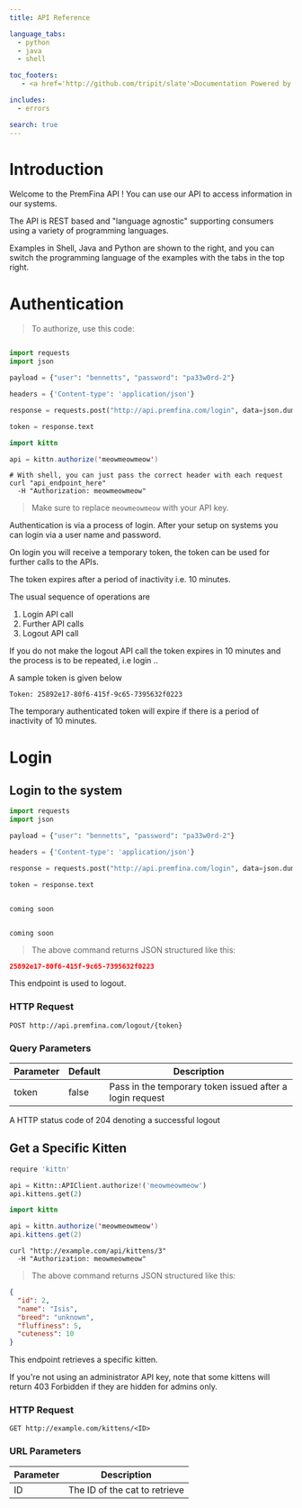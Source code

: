 ```yaml
---
title: API Reference

language_tabs:
  - python
  - java
  - shell

toc_footers:
   - <a href='http://github.com/tripit/slate'>Documentation Powered by Slate</a>

includes:
  - errors

search: true
---
```


# Introduction

Welcome to the PremFina API ! You can use our API to access information in our systems.

The API is REST based and "language agnostic" supporting consumers using a variety of programming languages.

Examples in Shell, Java and Python are shown to the right, and you can switch the programming language of the examples with the tabs in the top right.

# Authentication

> To authorize, use this code:

```python

import requests
import json

payload = {"user": "bennetts", "password": "pa33w0rd-2"}

headers = {'Content-type': 'application/json'}

response = requests.post("http://api.premfina.com/login", data=json.dumps(payload), headers = headers)

token = response.text

```

```java
import kittn

api = kittn.authorize('meowmeowmeow')
```

```shell
# With shell, you can just pass the correct header with each request
curl "api_endpoint_here"
  -H "Authorization: meowmeowmeow"
```

> Make sure to replace `meowmeowmeow` with your API key.

Authentication is via a process of login. After your setup on systems you can login via a user name and password.

On login you will receive a temporary token, the token can be used for further calls to the APIs.

The token expires after a period of inactivity i.e. 10 minutes.

The usual sequence of operations are 

1. Login API call
2. Further API calls
3. Logout API call

If you do not make the logout API call the token expires in 10 minutes  and the process is to be repeated, i.e login ..

A sample token is given below

`Token: 25892e17-80f6-415f-9c65-7395632f0223`

<aside class="notice">
The temporary authenticated token will expire if there is a period of inactivity of 10 minutes.
</aside>

# Login

## Login to the system

```python
import requests
import json

payload = {"user": "bennetts", "password": "pa33w0rd-2"}

headers = {'Content-type': 'application/json'}

response = requests.post("http://api.premfina.com/login", data=json.dumps(payload), headers = headers)

token = response.text
```

```java

coming soon

```

```shell

coming soon

```

> The above command returns JSON structured like this:

```json
25892e17-80f6-415f-9c65-7395632f0223
```

This endpoint is used to logout.

### HTTP Request

`POST http://api.premfina.com/logout/{token}`

### Query Parameters

Parameter | Default | Description
--------- | ------- | -----------
token | false | Pass in the temporary token issued after a login request


<aside class="success">
A HTTP status code of 204 denoting a successful logout
</aside>

## Get a Specific Kitten

```python
require 'kittn'

api = Kittn::APIClient.authorize!('meowmeowmeow')
api.kittens.get(2)
```

```java
import kittn

api = kittn.authorize('meowmeowmeow')
api.kittens.get(2)
```

```shell
curl "http://example.com/api/kittens/3"
  -H "Authorization: meowmeowmeow"
```

> The above command returns JSON structured like this:

```json
{
  "id": 2,
  "name": "Isis",
  "breed": "unknown",
  "fluffiness": 5,
  "cuteness": 10
}
```

This endpoint retrieves a specific kitten.

<aside class="warning">If you're not using an administrator API key, note that some kittens will return 403 Forbidden if they are hidden for admins only.</aside>

### HTTP Request

`GET http://example.com/kittens/<ID>`

### URL Parameters

Parameter | Description
--------- | -----------
ID | The ID of the cat to retrieve

